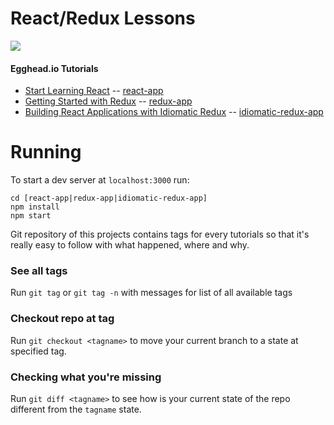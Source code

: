 # React/Redux Lessons

[![](https://d2eip9sf3oo6c2.cloudfront.net/tags/images/000/000/026/thumb/react.png )](https://egghead.io/browse/frameworks/react)

#### Egghead.io Tutorials

* [Start Learning React](https://egghead.io/courses/start-learning-react) -- [react-app](https://bitbucket.org/agokadze/react-lessons/src/master/react-app/?at=master)
* [Getting Started with Redux](https://egghead.io/courses/getting-started-with-redux) -- [redux-app](https://bitbucket.org/agokadze/react-lessons/src/master/redux-app/?at=master)
* [Building React Applications with Idiomatic Redux](https://egghead.io/courses/building-react-applications-with-idiomatic-redux) -- [idiomatic-redux-app](https://bitbucket.org/agokadze/react-lessons/src/master/idiomatic-redux-app/?at=master)


# Running

To start a dev server at `localhost:3000` run: 

```
cd [react-app|redux-app|idiomatic-redux-app]
npm install
npm start
```

Git repository of this projects contains tags for every tutorials so
that it's really easy to follow with what happened, where and why.

### See all tags

Run `git tag` or `git tag -n` with messages for list of all available tags

### Checkout repo at tag

Run `git checkout <tagname>` to move your current branch to a state at specified
tag.

### Checking what you're missing

Run `git diff <tagname>` to see how is your current state of the repo different
from the `tagname` state.

